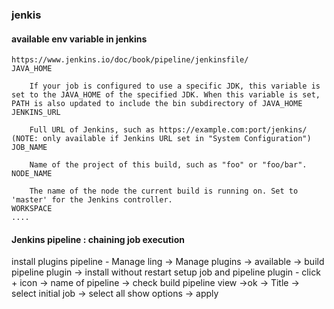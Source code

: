 ### jenkis
#### available env variable in jenkins
    https://www.jenkins.io/doc/book/pipeline/jenkinsfile/
    JAVA_HOME
    
        If your job is configured to use a specific JDK, this variable is set to the JAVA_HOME of the specified JDK. When this variable is set, PATH is also updated to include the bin subdirectory of JAVA_HOME
    JENKINS_URL
    
        Full URL of Jenkins, such as https://example.com:port/jenkins/ (NOTE: only available if Jenkins URL set in "System Configuration")
    JOB_NAME
    
        Name of the project of this build, such as "foo" or "foo/bar".
    NODE_NAME
    
        The name of the node the current build is running on. Set to 'master' for the Jenkins controller.
    WORKSPACE
    ....
#### Jenkins pipeline : chaining job execution 
install plugins pipeline
    - Manage ling -> Manage plugins -> available -> build pipeline plugin -> install without restart
setup job and pipeline plugin
    - click + icon -> name of pipeline -> check build pipeline view ->ok -> Title -> select initial job -> select all show options
    -> apply



